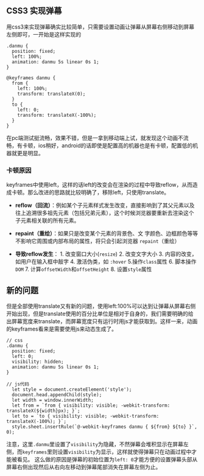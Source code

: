 ## CSS3 实现弹幕
用css3来实现弹幕确实比较简单，只需要设置动画让弹幕从屏幕右侧移动到屏幕左侧即可，一开始是这样实现的

```
.danmu {
  position: fixed;
  left: 100%;
  animation: danmu 5s linear 0s 1;
}

@keyframes danmu {
  from {
    left: 100%;
    transform: translateX(0);
  }
  to {
    left: 0;
    transform: translateX(-100%);
  }
}
```
 

在pc端测试挺流畅，效果不错，但是一拿到移动端上试，就发现这个动画不流畅，有卡顿，ios稍好，android的话即使是配置高的机器也是有卡顿，配置低的机器就更是明显。

### 卡顿原因
keyframes中使用left，这样的话left的改变会在渲染的过程中导致reflow，从而造成卡顿。那么改进的思路就比较明确了，移除left，只使用translate。

- **reflow（回流）**：例如某个子元素样式发生改变，直接影响到了其父元素以及往上追溯很多祖先元素（包括兄弟元素），这个时候浏览器要重新去渲染这个子元素相关联的所有元素。

- **repaint（重绘）**：如果只是改变某个元素的背景色、文 字颜色、边框颜色等等不影响它周围或内部布局的属性，将只会引起浏览器 `repaint`（重绘）
- **导致reflow发生**： 1. 改变窗口大小(`resize`) 2. 改变文字大小 3. 内容的改变，如用户在输入框中敲字 4. 激活伪类，如 `:hover` 5.操作`class`属性 6. 脚本操作`DOM` 7. 计算`offsetWidth`和`offsetHeight` 8. 设置`style`属性

## 新的问题
但是全部使用translate又有新的问题，使用left:100%可以达到让弹幕从屏幕右侧开始出现，但是translate使用的百分比单位是相对于自身的，我们需要明确的给出屏幕宽度来translate，而屏幕宽度只有运行时用js才能获取到。这样一来，动画的keyframes看来是需要使用js来动态生成了。

```
// css
.danmu {
  position: fixed;
  left: 0;
  visibility: hidden;
  animation: danmu 5s linear 0s 1;
}

// js代码 
  let style = document.createElement('style');
  document.head.appendChild(style);
  let width = window.innerWidth;
  let from = `from { visibility: visible; -webkit-transform: translateX(${width}px); }`;
  let to = `to { visibility: visible; -webkit-transform: translateX(-100%); }`;
  style.sheet.insertRule(`@-webkit-keyframes danmu { ${from} ${to} }`, 0);
```

注意，这里`.danmu`里设置了`visibility`为隐藏，不然弹幕会堆积显示在屏幕左侧，而`keyframes`里则设置`visibility`为显示，这样就使得弹幕只在动画过程中才能被看见。
这么做的原因是弹幕的初始位置为`left: 0`才能方便的设置弹幕头部从屏幕右侧出现然后从右向左移动到弹幕尾部消失在屏幕左侧为止。
